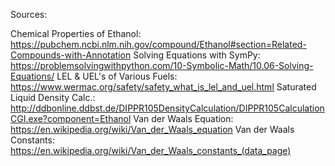 Sources:

Chemical Properties of Ethanol: https://pubchem.ncbi.nlm.nih.gov/compound/Ethanol#section=Related-Compounds-with-Annotation
Solving Equations with SymPy: 	https://problemsolvingwithpython.com/10-Symbolic-Math/10.06-Solving-Equations/
LEL & UEL's of Various Fuels: 	https://www.wermac.org/safety/safety_what_is_lel_and_uel.html
Saturated Liquid Density Calc.: http://ddbonline.ddbst.de/DIPPR105DensityCalculation/DIPPR105CalculationCGI.exe?component=Ethanol
Van der Waals Equation:		https://en.wikipedia.org/wiki/Van_der_Waals_equation
Van der Waals Constants:	https://en.wikipedia.org/wiki/Van_der_Waals_constants_(data_page)